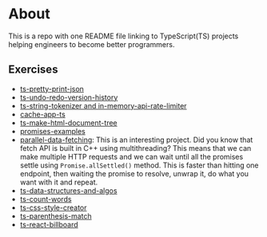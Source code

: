 # About
This is a repo with one README file linking to TypeScript(TS) projects helping engineers to become better programmers.

## Exercises
- [ts-pretty-print-json](https://github.com/NadiaIdris/ts-pretty-print-json)
- [ts-undo-redo-version-history](https://github.com/NadiaIdris/ts-undo-redo-version-history)
- [ts-string-tokenizer and in-memory-api-rate-limiter](https://github.com/NadiaIdris/ts-string-tokenizer)
- [cache-app-ts](https://github.com/NadiaIdris/cache-app-ts)
- [ts-make-html-document-tree](https://github.com/NadiaIdris/ts-make-html-document-tree)
- [promises-examples](https://github.com/NadiaIdris/promises-examples)
- [parallel-data-fetching](https://github.com/NadiaIdris/parallel-data-fetching): This is an interesting project. Did you know that fetch API is built in C++ using multithreading? This means that we can make multiple HTTP requests and we can wait until all the promises settle using `Promise.allSettled()` method. This is faster than hitting one endpoint, then waiting the promise to resolve, unwrap it, do what you want with it and repeat.  
- [ts-data-structures-and-algos](https://github.com/NadiaIdris/ts-data-structures-and-algos)
- [ts-count-words](https://github.com/NadiaIdris/ts-count-words)
- [ts-css-style-creator](https://github.com/NadiaIdris/ts-css-style-creator)
- [ts-parenthesis-match](https://github.com/NadiaIdris/ts-parenthesis-match)
- [ts-react-billboard](https://github.com/NadiaIdris/ts-react-billboard)